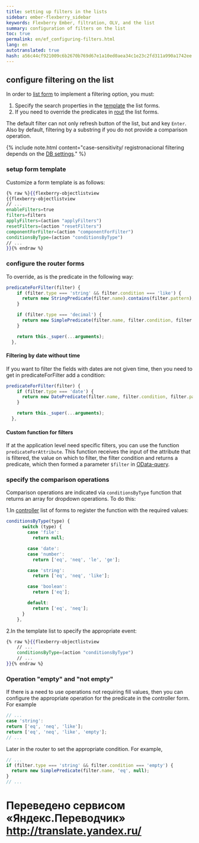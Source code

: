```yaml
--- 
title: setting up filters in the lists 
sidebar: ember-flexberry_sidebar 
keywords: Flexberry Ember, filtration, OLV, and the list 
summary: configuration of filters on the list 
toc: true 
permalink: en/ef_configuring-filters.html 
lang: en 
autotranslated: true 
hash: a56c44cf921009c6b2670b769d67e1a10ed0aea34c1e23c2fd311a990a1742ee 
--- 
```


## configure filtering on the list 

In order to [list form](ef_object-list-view.html) to implement a filtering option, you must: 

1. Specify the search properties in the [template](ef_template.html) the list forms. 
2. If you need to override the predicates in [rout](ef_route.html) the list forms. 

The default filter can not only refresh button of the list, but and key `Enter`. Also by default, filtering by a substring if you do not provide a comparison operation. 

{% include note.html content="case-sensitivity/ registronacional filtering depends on the [DB settings](fo_insensitivity-register-ds.html)." %} 

### setup form template 

Customize a form template is as follows: 

```hbs
{% raw %}{{flexberry-objectlistview
{{flexberry-objectlistview
// ... 
enableFilters=true
filters=filters
applyFilters=(action "applyFilters")
resetFilters=(action "resetFilters")
componentForFilter=(action "componentForFilter")
conditionsByType=(action "conditionsByType")
// ... 
}}{% endraw %}
``` 

### configure the router forms 

To override, as is the predicate in the following way: 

```javascript
predicateForFilter(filter) {
    if (filter.type === 'string' && filter.condition === 'like') {
      return new StringPredicate(filter.name).contains(filter.pattern);
    }

    if (filter.type === 'decimal') {
      return new SimplePredicate(filter.name, filter.condition, filter.pattern ? Number(filter.pattern) : filter.pattern);
    }

    return this._super(...arguments);
  },
``` 

#### Filtering by date without time 

If you want to filter the fields with dates are not given time, then you need to get in predicateForFilter add a condition: 

```javascript
predicateForFilter(filter) {
    if (filter.type === 'date') {
      return new DatePredicate(filter.name, filter.condition, filter.pattern, true);
    }

    return this._super(...arguments);
  },
``` 

#### Custom function for filters 

If at the application level need specific filters, you can use the function `predicateForAttribute`. This function receives the input of the attribute that is filtered, the value on which to filter, the filter condition and returns a predicate, which then formed a parameter `$filter` in [OData-query](fo_orm-odata-service.html). 

### specify the comparison operations 

Comparison operations are indicated via `conditionsByType` function that returns an array for dropdown operations. To do this: 

1.In [controller](ef_controller.html) list of forms to register the function with the required values: 

```javascript
conditionsByType(type) {
      switch (type) {
        case 'file':
          return null;

        case 'date':
        case 'number':
          return ['eq', 'neq', 'le', 'ge'];

        case 'string':
          return ['eq', 'neq', 'like'];

        case 'boolean':
          return ['eq'];

        default:
          return ['eq', 'neq'];
      }
    },
``` 

2.In the template list to specify the appropriate event: 

```hbs
{% raw %}{{flexberry-objectlistview
    // ... 
    conditionsByType=(action "conditionsByType")
    // ... 
}}{% endraw %}
``` 

### Operation "empty" and "not empty" 

If there is a need to use operations not requiring fill values, then you can configure the appropriate operation for the predicate in the controller form. For example 

```javascript
// ... 
case 'string':
return ['eq', 'neq', 'like'];
return ['eq', 'neq', 'like', 'empty'];
// ... 
``` 

Later in the router to set the appropriate condition. For example, 

```javascript
// ... 
if (filter.type === 'string' && filter.condition === 'empty') {
  return new SimplePredicate(filter.name, 'eq', null);
}
// ... 
``` 



 # Переведено сервисом «Яндекс.Переводчик» http://translate.yandex.ru/